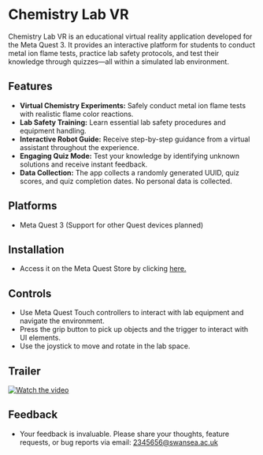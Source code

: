 # Chemistry Lab VR

Chemistry Lab VR is an educational virtual reality application developed for the Meta Quest 3. It provides an interactive platform for students to conduct metal ion flame tests, practice lab safety protocols, and test their knowledge through quizzes—all within a simulated lab environment.

## Features

- **Virtual Chemistry Experiments:** Safely conduct metal ion flame tests with realistic flame color reactions.
- **Lab Safety Training:** Learn essential lab safety procedures and equipment handling.
- **Interactive Robot Guide:** Receive step-by-step guidance from a virtual assistant throughout the experience.
- **Engaging Quiz Mode:** Test your knowledge by identifying unknown solutions and receive instant feedback.
- **Data Collection:** The app collects a randomly generated UUID, quiz scores, and quiz completion dates. No personal data is collected.

## Platforms

- Meta Quest 3 (Support for other Quest devices planned)

## Installation

- Access it on the Meta Quest Store by clicking [here.](https://www.meta.com/en-gb/experiences/chemistry-lab-vr/25785779247734698/)

## Controls

- Use Meta Quest Touch controllers to interact with lab equipment and navigate the environment.
- Press the grip button to pick up objects and the trigger to interact with UI elements.
- Use the joystick to move and rotate in the lab space.

## Trailer

[![Watch the video](https://img.youtube.com/vi/zg5UVz37AWI/0.jpg)](https://www.youtube.com/watch?v=zg5UVz37AWI)

## Feedback

- Your feedback is invaluable. Please share your thoughts, feature requests, or bug reports via email: 2345656@swansea.ac.uk
